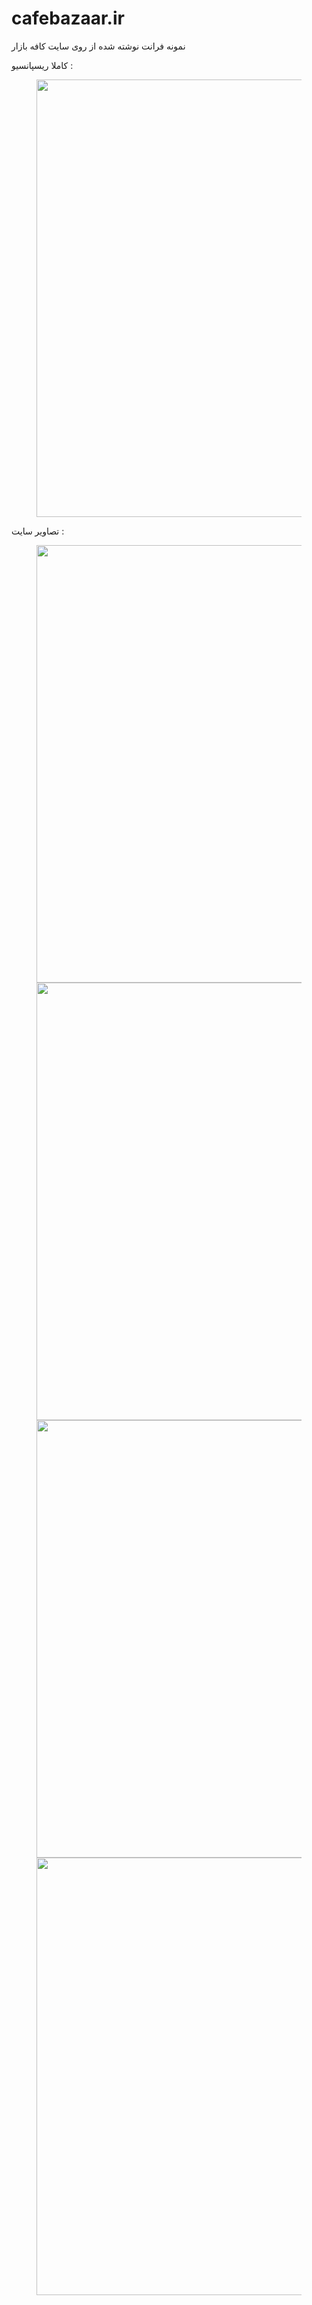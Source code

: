 # cafebazaar.ir
نمونه فرانت نوشته شده از روی سایت کافه بازار 
   
کاملا ریسپانسیو : 
   

<figure>
  <img src="/img/Demo/giff4.gif" width="700px"/>
</figure>
     
تصاویر سایت :  
     
<figure>
  <img src="/img/Demo/s1.png" width="700px"/>
  <img src="/img/Demo/s2.png" width="700px"/>
  <img src="/img/Demo/s3.png" width="700px"/>
  <img src="/img/Demo/s4.png" width="700px"/>
</figure>
